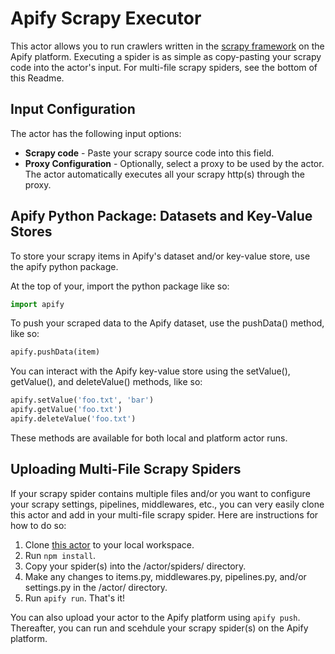 # Apify Scrapy Executor

This actor allows you to run crawlers written in the [scrapy framework](https://scrapy.org) on the Apify platform. Executing a spider is as simple as copy-pasting your scrapy code into the actor's input. For multi-file scrapy spiders, see the bottom of this Readme.

## Input Configuration

The actor has the following input options:

- **Scrapy code** - Paste your scrapy source code into this field.
- **Proxy Configuration** - Optionally, select a proxy to be used by the actor. The actor automatically executes all your scrapy http(s) through the proxy.

## Apify Python Package: Datasets and Key-Value Stores

To store your scrapy items in Apify's dataset and/or key-value store, use the apify python package.

At the top of your, import the python package like so:

```python
import apify
```

To push your scraped data to the Apify dataset, use the pushData() method, like so:

```python
apify.pushData(item)
```

You can interact with the Apify key-value store using the setValue(), getValue(), and deleteValue() methods, like so:

```python
apify.setValue('foo.txt', 'bar')
apify.getValue('foo.txt')
apify.deleteValue('foo.txt')
```

These methods are available for both local and platform actor runs. 

## Uploading Multi-File Scrapy Spiders

If your scrapy spider contains multiple files and/or you want to configure your scrapy settings, pipelines, middlewares, etc., you can very easily clone this actor and add in your multi-file scrapy spider. Here are instructions for how to do so:

1. Clone [this actor](https://github.com/vdrmota/actor-scrapy-executor) to your local workspace.
2. Run `npm install`.
3. Copy your spider(s) into the /actor/spiders/ directory.
4. Make any changes to items.py, middlewares.py, pipelines.py, and/or settings.py in the /actor/ directory.
5. Run `apify run`. That's it!

You can also upload your actor to the Apify platform using `apify push`. Thereafter, you can run and scehdule your scrapy spider(s) on the Apify platform.